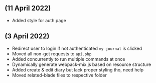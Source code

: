 ## (11 April 2022)

-   Added style for auth page

## (3 April 2022)

-   Redirect user to login if not authenticated `my journal` is clicked
-   Moved all non-get requests to `api.php`
-   Added concurrently to run multiple commands at once
-   Dynamically generate webpack-mix.js based on resource structure
-   Added create & edit diary but lack proper styling tho, need help
-   Moved related-blade files to respective folder
